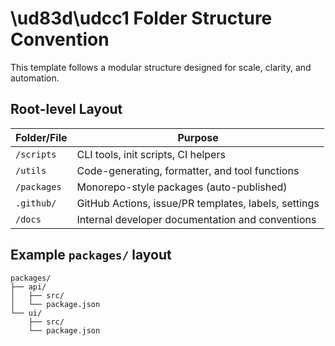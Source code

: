 # \ud83d\udcc1 Folder Structure Convention

This template follows a modular structure designed for scale, clarity, and automation.

## Root-level Layout

| Folder/File         | Purpose |
|---------------------|---------|
| `/scripts`          | CLI tools, init scripts, CI helpers |
| `/utils`            | Code-generating, formatter, and tool functions |
| `/packages`         | Monorepo-style packages (auto-published) |
| `.github/`          | GitHub Actions, issue/PR templates, labels, settings |
| `/docs`             | Internal developer documentation and conventions |

## Example `packages/` layout

```
packages/
├── api/
│   ├── src/
│   └── package.json
└── ui/
    ├── src/
    └── package.json
```
